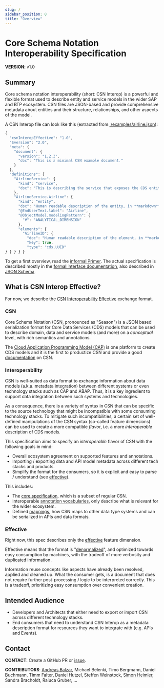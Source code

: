 ```yaml
---
slug: /
sidebar_position: 0
title: "Overview"
---
```


# Core Schema Notation Interoperability Specification

**VERSION**: v1.0

## Summary

Core schema notation interoperability (short: CSN Interop) is a powerful and flexible format used to describe entity and service models in the wider SAP and BTP ecosystem. CSN files are JSON-based and provide comprehensive metadata about entities and their structure, relationships, and other aspects of the model.

A CSN Interop file can look like this (extracted from [./examples/airline.json](./spec-v1/examples/airline.md)):

```js
{
  "csnInteropEffective": "1.0",
  "$version": "2.0",
  "meta": {
    "document": {
      "version": "1.2.3",
      "doc": "This is a minimal CSN example document."
    }
  },
  "definitions": {
    "AirlineService": {
      "kind": "service",
      "doc": "This is describing the service that exposes the CDS entities through an API."
    },
    "AirlineService.Airline": {
      "kind": "entity",
      "doc": "Human readable description of the entity, in **markdown**.",
      "@EndUserText.label": "Airline",
      "@ObjectModel.modelingPattern": {
        "#": "ANALYTICAL_DIMENSION"
      },
      "elements": {
        "AirlineID": {
          "doc": "Human readable description of the element, in **markdown**.",
          "key": true,
          "type": "cds.UUID"
} } } } }
```

To get a first overview, read the [informal Primer](./primer.md).
The actual specification is described mostly in the [formal interface documentation](./spec-v1/csn-interop-effective.md), also described in [JSON Schema](/spec-v1/csn-interop-effective.schema.json).

## What is CSN Interop Effective?

For now, we describe the [CSN](#csn) [Interoperability](#interoperability) [Effective](#effective) exchange format.

### CSN

Core Schema Notation (CSN, pronounced as "Season") is a JSON based serialization format for Core Data Services (CDS) models that can be used to describe domain, data and service models (and more) on a _conceptual_ level, with rich semantics and annotations.

The [Cloud Application Programming Model (CAP)](https://cap.cloud.sap/docs/cds/) is one platform to create CDS models and it is the first to productize CSN and provide a good [documentation](https://cap.cloud.sap/docs/cds/csn) on CSN.

### Interoperability

CSN is well-suited as data format to exchange information about data models (a.k.a. metadata integration) between different systems or even technology stacks such as CAP and ABAP. Thus, it is a key ingredient to support data integration between such systems and technologies.

As a consequence, there is a variety of syntax in CSN that can be specific to the source technology that might be incompatible with some consuming technology stacks. To mitigate such incompatibilities, a certain set of well-defined manipulations of the CSN syntax (so-called feature dimensions) can be used to create a more compatible _flavor_, i.e. a more _interoperable_ description of CDS models.

This specification aims to specify an _interoperable_ flavor of CSN with the following goals in mind:

- Overall ecosystem agreement on supported features and annotations.
- Importing / exporting data and API model metadata across different tech stacks and products.
- Simplify the format for the consumers, so it is explicit and easy to parse / understand (see [effective](#effective)).

This includes:

- The [core specification](./spec-v1/csn-interop-effective.md), which is a subset of regular CSN.
- Interoperable [annotation vocabularies](./annotations/index.mdx), only describe what is relevant for the wider ecosystem.
- Defined [mappings](./mappings/index.mdx), how CSN maps to other data type systems and can be serialized in APIs and data formats.

### Effective

Right now, this spec describes only the [effective](./spec-v1/csn-interop-effective) feature dimension.

Effective means that the format is "[denormalized](https://en.wikipedia.org/wiki/Denormalization)", and optimized towards easy consumption by machines, with the tradeoff of more verbosity and duplicated information.

Information reuse concepts like aspects have already been resolved, applied and cleaned up. What the consumer gets, is a document that does not require further post-processing / logic to be interpreted correctly. This is a tradeoff, prioritizing easy consumption over convenient creation.

## Intended Audience

- Developers and Architects that either need to export or import CSN across different technology stacks.
- End consumers that need to understand CSN Interop as a metadata description format for resources they want to integrate with (e.g. APIs and Events).

## Contact

**CONTACT**: Create a GitHub PR or [issue](https://github.com/SAP/csn-interop-specification/issues).

**CONTRIBUTORS**: [Andreas Balzar](mailto:andreas.balzar@sap.com), Michael Belenki, Timo Bergmann, Daniel Buchmann, Timm Falter, Daniel Hutzel, Steffen Weinstock, [Simon Heimler](mailto:simon.heimler@sap.com), Sandra Bracholdt, Raluca Gruber, ...
